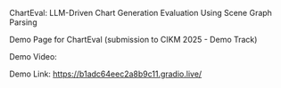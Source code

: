 ChartEval: LLM-Driven Chart Generation Evaluation Using Scene Graph Parsing

Demo Page for ChartEval (submission to CIKM 2025 - Demo Track)

Demo Video: 

Demo Link: https://b1adc64eec2a8b9c11.gradio.live/
